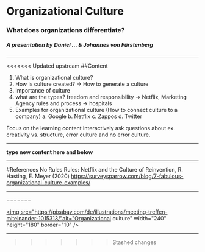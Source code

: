 # Organizational Culture

### What does organizations differentiate?
 
  

##### A presentation by Daniel ... & Johannes von Fürstenberg

---

<<<<<<< Updated upstream
##Content

 1. What is organizational culture?
 2. How is culture created? -> How to generate a culture
 3. Importance of culture
 4. what are the types?
    freedom and responsibility -> Netflix, Marketing Agency 
    rules and process -> hospitals
 5. Examples for organizational culture (How to connect culture to a company)
    a. Google
    b. Netflix
    c. Zappos
    d. Twitter

   Focus on the learning content
   Interactively ask questions about ex. creativity vs. structure, error culture and no error culture.

---

**type new content here and below**


----
#References
No Rules Rules: Netflix and the Culture of Reinvention, R. Hasting, E. Meyer (2020)
https://surveysparrow.com/blog/7-fabulous-organizational-culture-examples/


----

=======

<a href="https://www.youtube.com/watch?v=4cBN8xH-5Qw
" target="_blank"><img src="https://pixabay.com/de/illustrations/meeting-treffen-miteinander-1015313/"alt="Organizational culture" width="240" height="180" border="10" /></a>


---
>>>>>>> Stashed changes
